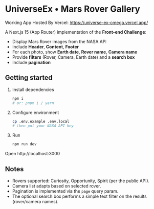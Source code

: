 # UniverseEx • Mars Rover Gallery

Working App Hosted By Vercel: https://universe-ex-omega.vercel.app/

A Next.js 15 (App Router) implementation of the **Front-end Challenge**:

- Display Mars Rover images from the NASA API
- Include **Header**, **Content**, **Footer**
- For each photo, show **Earth date**, **Rover name**, **Camera name**
- Provide **filters** (Rover, Camera, Earth date) and a **search box**
- Include **pagination**

## Getting started

1. Install dependencies
   ```bash
   npm i
   # or: pnpm i / yarn
   ```

2. Configure environment
   ```bash
   cp .env.example .env.local
   # then put your NASA API key
   ```

3. Run
   ```bash
   npm run dev
   ```

Open http://localhost:3000

## Notes

- Rovers supported: Curiosity, Opportunity, Spirit (per the public API).
- Camera list adapts based on selected rover.
- Pagination is implemented via the `page` query param.
- The optional search box performs a simple text filter on the results (rover/camera names).
